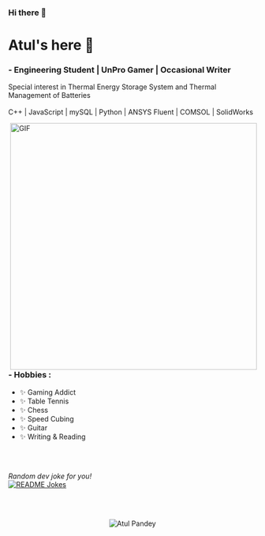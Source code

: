 ### Hi there 👋

<!--
**BEN-10-AP/BEN-10-AP** is a ✨ _special_ ✨ repository because its `README.md` (this file) appears on your GitHub profile.

Here are some ideas to get you started:

- 🔭 I’m currently working on ...
- 🌱 I’m currently learning ...
- 👯 I’m looking to collaborate on ...
- 🤔 I’m looking for help with ...
- 💬 Ask me about ...
- 📫 How to reach me: ...
- 😄 Pronouns: ...
- ⚡ Fun fact: ...
-->
# Atul's here 👋






### - Engineering Student | UnPro Gamer | Occasional Writer 
Special interest in Thermal Energy Storage System and Thermal Management of Batteries
</br>
</br>
C++ | JavaScript | mySQL | Python | ANSYS Fluent | COMSOL | SolidWorks

<img hight="400" width="500" alt="GIF" align="right" src="/1937.gif">



### - Hobbies : 
- ✨ Gaming Addict
- ✨ Table Tennis
- ✨ Chess
- ✨ Speed Cubing
- ✨ Guitar
- ✨ Writing & Reading

</br>
</br>






<i>Random dev joke for you!
</i><br>
<a href="https://readme-jokes.vercel.app"><img align="center" src="https://readme-jokes.vercel.app/api?bgColor=%23073b4c&textColor=%2306d6a0&aColor=%2306d6a0&borderColor=%2306d6a0" alt="README Jokes"></a>



</br>
</br>




<p align="center"> <img src="https://komarev.com/ghpvc/?username=BEN-10-AP&color=red&style=flat" alt="Atul Pandey" /> </p>



